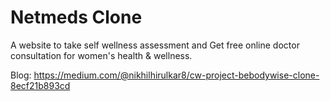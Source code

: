 # Netmeds Clone 

A website to take self wellness assessment and Get free online doctor consultation for women's health & wellness.

Blog:
https://medium.com/@nikhilhirulkar8/cw-project-bebodywise-clone-8ecf21b893cd
